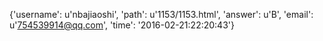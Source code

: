 {'username': u'nbajiaoshi', 'path': u'1153/1153.html', 'answer': u'B', 'email': u'754539914@qq.com', 'time': '2016-02-21:22:20:43'}